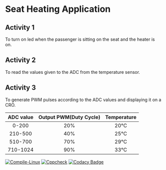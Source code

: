 # Seat Heating Application 
## Activity 1
To turn on led when the passenger is sitting on the seat and the heater is on.

## Activity 2
To read the values given to the ADC from the temperature sensor.

## Activity 3
To generate PWM pulses according to the ADC values and displaying it on a CRO.

|ADC value|Output PWM(Duty Cycle)|Temperature|
|:--:|:--:|:--:|
|0-200|20%|20°C|
|210-500|40%|25°C|
|510-700|70%|29°C|
|710-1024|90%|33°C|

[![Compile-Linux](https://github.com/saivikas9490/stepin_casestudy_embedded/actions/workflows/compile.yml/badge.svg)](https://github.com/saivikas9490/stepin_casestudy_embedded/actions/workflows/compile.yml)
[![Cppcheck](https://github.com/saivikas9490/stepin_casestudy_embedded/actions/workflows/cppcheck.yml/badge.svg)](https://github.com/saivikas9490/stepin_casestudy_embedded/actions/workflows/cppcheck.yml)
[![Codacy Badge](https://app.codacy.com/project/badge/Grade/5fe6dc7f97ad446e9021b21e7b25a818)](https://www.codacy.com/gh/saivikas9490/stepin_casestudy_embedded/dashboard?utm_source=github.com&amp;utm_medium=referral&amp;utm_content=saivikas9490/stepin_casestudy_embedded&amp;utm_campaign=Badge_Grade)
